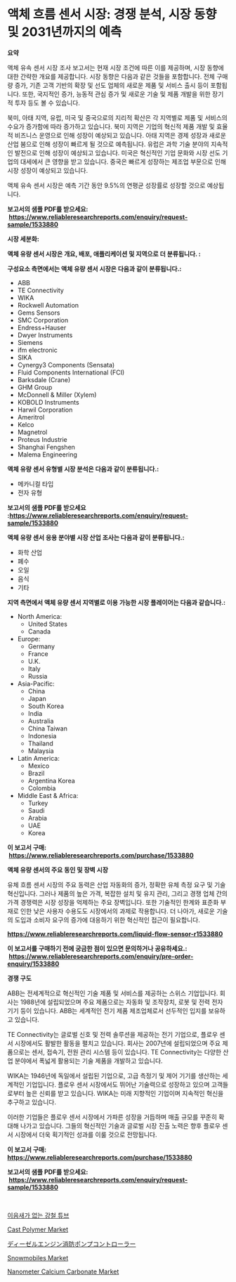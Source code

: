 <p><h1>액체 흐름 센서 시장: 경쟁 분석, 시장 동향 및 2031년까지의 예측</h1></p><p><strong>요약</strong></p>
<p><p>액체 유속 센서 시장 조사 보고서는 현재 시장 조건에 따른 이를 제공하며, 시장 동향에 대한 간략한 개요를 제공합니다. 시장 동향은 다음과 같은 것들을 포함합니다. 전체 구매량 증가, 기존 고객 기반의 확장 및 선도 업체의 새로운 제품 및 서비스 출시 등이 포함됩니다. 또한, 국지적인 증가, 능동적 관심 증가 및 새로운 기술 및 제품 개발을 위한 장기적 투자 등도 볼 수 있습니다.</p><p>북미, 아태 지역, 유럽, 미국 및 중국으로의 지리적 확산은 각 지역별로 제품 및 서비스의 수요가 증가함에 따라 증가하고 있습니다. 북미 지역은 기업의 혁신적 제품 개발 및 효율적 비즈니스 운영으로 인해 성장이 예상되고 있습니다. 아태 지역은 경제 성장과 새로운 산업 붐으로 인해 성장이 빠르게 될 것으로 예측됩니다. 유럽은 과학 기술 분야의 지속적인 발전으로 인해 성장이 예상되고 있습니다. 미국은 혁신적인 기업 문화와 시장 선도 기업의 대세에서 큰 영향을 받고 있습니다. 중국은 빠르게 성장하는 제조업 부문으로 인해 시장 성장이 예상되고 있습니다.</p><p>액체 유속 센서 시장은 예측 기간 동안 9.5%의 연평균 성장률로 성장할 것으로 예상됩니다.</p></p>
<p><strong>보고서의 샘플 PDF를 받으세요: &nbsp;<a href="https://www.reliableresearchreports.com/enquiry/request-sample/1533880">https://www.reliableresearchreports.com/enquiry/request-sample/1533880</a></strong></p>
<p><strong>시장 세분화:</strong></p>
<p><strong> 액체 유량 센서 시장은 개요, 배포, 애플리케이션 및 지역으로 더 분류됩니다. :</strong></p>
<p><strong>구성요소 측면에서는 액체 유량 센서 시장은 다음과 같이 분류됩니다.:</strong></p>
<p><ul><li>ABB</li><li>TE Connectivity</li><li>WIKA</li><li>Rockwell Automation</li><li>Gems Sensors</li><li>SMC Corporation</li><li>Endress+Hauser</li><li>Dwyer Instruments</li><li>Siemens</li><li>ifm electronic</li><li>SIKA</li><li>Cynergy3 Components (Sensata)</li><li>Fluid Components International (FCI)</li><li>Barksdale (Crane)</li><li>GHM Group</li><li>McDonnell & Miller (Xylem)</li><li>KOBOLD Instruments</li><li>Harwil Corporation</li><li>Ameritrol</li><li>Kelco</li><li>Magnetrol</li><li>Proteus Industrie</li><li>Shanghai Fengshen</li><li>Malema Engineering</li></ul></p>
<p><strong> 액체 유량 센서 유형별 시장 분석은 다음과 같이 분류됩니다.:</strong></p>
<p><ul><li>메카니컬 타입</li><li>전자 유형</li></ul></p>
<p><strong>보고서의 샘플 PDF를 받으세요 :<a href="https://www.reliableresearchreports.com/enquiry/request-sample/1533880">https://www.reliableresearchreports.com/enquiry/request-sample/1533880</a></strong></p>
<p><strong> 액체 유량 센서 응용 분야별 시장 산업 조사는 다음과 같이 분류됩니다.:</strong></p>
<p><ul><li>화학 산업</li><li>폐수</li><li>오일</li><li>음식</li><li>기타</li></ul></p>
<p><strong>지역 측면에서 액체 유량 센서 지역별로 이용 가능한 시장 플레이어는 다음과 같습니다.:</strong></p>
<p><ul>
    <li>
        North America:
        <ul>
            <li>United States</li>
            <li>Canada</li>
        </ul>
    </li>
    <li>
        Europe:
        <ul>
            <li>Germany</li>
            <li>France</li>
            <li>U.K.</li>
            <li>Italy</li>
            <li>Russia</li>
        </ul>
    </li>
    <li>
        Asia-Pacific:
        <ul>
            <li>China</li>
            <li>Japan</li>
            <li>South Korea</li>
            <li>India</li>
            <li>Australia</li>
            <li>China Taiwan</li>
            <li>Indonesia</li>
            <li>Thailand</li>
            <li>Malaysia</li>
        </ul>
    </li>
    <li>
        Latin America:
        <ul>
            <li>Mexico</li>
            <li>Brazil</li>
            <li>Argentina Korea</li>
            <li>Colombia</li>
        </ul>
    </li>
    <li>
        Middle East & Africa:
        <ul>
            <li>Turkey</li>
            <li>Saudi</li>
            <li>Arabia</li>
            <li>UAE</li>
            <li>Korea</li>
        </ul>
    </li>
    </ul></p>
<p><strong>이 보고서 구매: &nbsp;<a href="https://www.reliableresearchreports.com/purchase/1533880">https://www.reliableresearchreports.com/purchase/1533880</a></strong></p>
<p><strong>액체 유량 센서의 주요 동인 및 장벽 시장</strong></p>
<p><p>유체 흐름 센서 시장의 주요 동력은 산업 자동화의 증가, 정확한 유체 측정 요구 및 기술 혁신입니다. 그러나 제품의 높은 가격, 복잡한 설치 및 유지 관리, 그리고 경쟁 업체 간의 가격 경쟁력은 시장 성장을 억제하는 주요 장벽입니다. 또한 기술적인 한계와 표준화 부재로 인한 낮은 사용자 수용도도 시장에서의 과제로 작용합니다. 더 나아가, 새로운 기술의 도입과 소비자 요구의 증가에 대응하기 위한 혁신적인 접근이 필요합니다.</p></p>
<p><strong><a href="https://www.reliableresearchreports.com/liquid-flow-sensor-r1533880">https://www.reliableresearchreports.com/liquid-flow-sensor-r1533880</a></strong></p>
<p><strong>이 보고서를 구매하기 전에 궁금한 점이 있으면 문의하거나 공유하세요.: &nbsp;<a href="https://www.reliableresearchreports.com/enquiry/pre-order-enquiry/1533880">https://www.reliableresearchreports.com/enquiry/pre-order-enquiry/1533880</a></strong></p>
<p><strong>경쟁 구도</strong></p>
<p><p>ABB는 전세계적으로 혁신적인 기술 제품 및 서비스를 제공하는 스위스 기업입니다. 회사는 1988년에 설립되었으며 주요 제품으로는 자동화 및 조작장치, 로봇 및 전력 전자 기기 등이 있습니다. ABB는 세계적인 전기 제품 제조업체로서 선두적인 입지를 보유하고 있습니다.</p><p>TE Connectivity는 글로벌 신호 및 전력 솔루션을 제공하는 전기 기업으로, 플로우 센서 시장에서도 활발한 활동을 펼치고 있습니다. 회사는 2007년에 설립되었으며 주요 제품으로는 센서, 접속기, 전원 관리 시스템 등이 있습니다. TE Connectivity는 다양한 산업 분야에서 폭넓게 활용되는 기술 제품을 개발하고 있습니다.</p><p>WIKA는 1946년에 독일에서 설립된 기업으로, 고급 측정기 및 제어 기기를 생산하는 세계적인 기업입니다. 플로우 센서 시장에서도 뛰어난 기술력으로 성장하고 있으며 고객들로부터 높은 신뢰를 받고 있습니다. WIKA는 미래 지향적인 기업이며 지속적인 혁신을 추구하고 있습니다.</p><p>이러한 기업들은 플로우 센서 시장에서 가파른 성장을 거듭하며 매출 규모를 꾸준히 확대해 나가고 있습니다. 그들의 혁신적인 기술과 글로벌 시장 진출 노력은 향후 플로우 센서 시장에서 더욱 획기적인 성과를 이룰 것으로 전망됩니다.</p></p>
<p><strong>이 보고서 구매: &nbsp; <a href="https://www.reliableresearchreports.com/purchase/1533880">https://www.reliableresearchreports.com/purchase/1533880</a></strong></p>
<p><strong>보고서의 샘플 PDF를 받으세요: &nbsp;<a href="https://www.reliableresearchreports.com/enquiry/request-sample/1533880">https://www.reliableresearchreports.com/enquiry/request-sample/1533880</a></strong><strong></strong></p>
<p>&nbsp;</p>
<p><p><a href="https://github.com/bunxhcci35271755/Market-Research-Report-List-1/blob/main/841225217740.md">이음새가 없는 강철 튜브</a></p><p><a href="https://issuu.com/reportprime-2/docs/cast-polymer-market-size-2030.pptx">Cast Polymer Market</a></p><p><a href="https://github.com/hwbcz413288296/Market-Research-Report-List-1/blob/main/685412018983.md">ディーゼルエンジン消防ポンプコントローラー</a></p><p><a href="https://www.linkedin.com/pulse/snowmobiles-market-research-report-provides-thorough-industry-ledqc?trackingId=LWLFDYTgHrNJeNht59dfkw%3D%3D">Snowmobiles Market</a></p><p><a href="https://forested-sushi-9b0.notion.site/Global-Nanometer-Calcium-Carbonate-Market-Size-and-Market-Trends-Insights-and-Projections-from-2024-4d777f93326f4d0cb606287183c89299">Nanometer Calcium Carbonate Market</a></p></p>